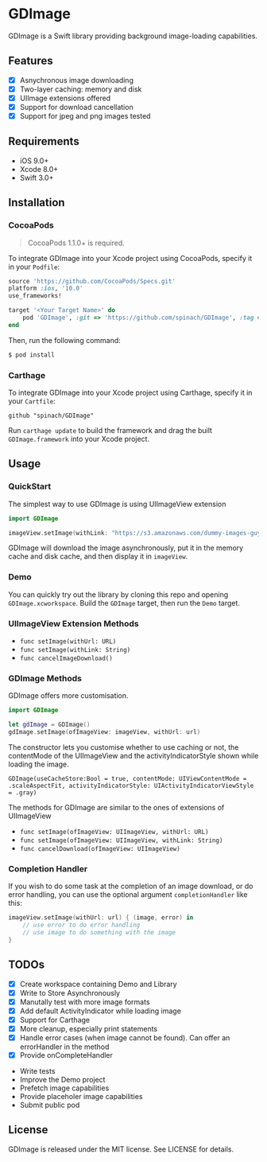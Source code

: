 # GDImage

GDImage is a Swift library providing background image-loading capabilities.

## Features

- [x] Asnychronous image downloading
- [x] Two-layer caching: memory and disk
- [x] UIImage extensions offered
- [x] Support for download cancellation 
- [x] Support for jpeg and png images tested

## Requirements

- iOS 9.0+
- Xcode 8.0+
- Swift 3.0+

## Installation

### CocoaPods

> CocoaPods 1.1.0+ is required.

To integrate GDImage into your Xcode project using CocoaPods, specify it in your `Podfile`:

```ruby
source 'https://github.com/CocoaPods/Specs.git'
platform :ios, '10.0'
use_frameworks!

target '<Your Target Name>' do
    pod 'GDImage', :git => 'https://github.com/spinach/GDImage', :tag => '1.0.3'
end
```

Then, run the following command:

```bash
$ pod install
```

### Carthage


To integrate GDImage into your Xcode project using Carthage, specify it in your `Cartfile`:

```ogdl
github "spinach/GDImage"
```

Run `carthage update` to build the framework and drag the built `GDImage.framework` into your Xcode project.


## Usage

### QuickStart

The simplest way to use GDImage is using UIImageView extension

```swift
import GDImage

imageView.setImage(withLink: "https://s3.amazonaws.com/dummy-images-guy/algolia-logo.jpg")
```
GDImage will download the image asynchronously, put it in the memory cache and disk cache, and then display it in `imageView`.

### Demo
You can quickly try out the library by cloning this repo and opening `GDImage.xcworkspace`. Build the `GDImage` target, then run the `Demo` target.

### UIImageView Extension Methods

- `func setImage(withUrl: URL)`
- `func setImage(withLink: String)`
- `func cancelImageDownload()`

### GDImage Methods

GDImage offers more customisation.

```swift
import GDImage

let gdImage = GDImage()
gdImage.setImage(ofImageView: imageView, withUrl: url)

```
The constructor lets you customise whether to use caching or not, the contentMode of the UIImageView and the activityIndicatorStyle shown while loading the image.

`GDImage(useCacheStore:Bool = true, contentMode: UIViewContentMode = .scaleAspectFit, activityIndicatorStyle: UIActivityIndicatorViewStyle = .gray)`

The methods for GDImage are similar to the ones of extensions of UIImageView

- `func setImage(ofImageView: UIImageView, withUrl: URL)`
- `func setImage(ofImageView: UIImageView, withLink: String)`
- `func cancelDownload(ofImageView: UIImageView)`

### Completion Handler
If you wish to do some task at the completion of an image download, or do error handling, you can use the optional argument `completionHandler` like this:

```swift
imageView.setImage(withUrl: url) { (image, error) in
    // use error to do error handling
    // use image to do something with the image
}

```

## TODOs
- [x] Create workspace containing Demo and Library
- [x] Write to Store Asynchronously
- [x] Manutally test with more image formats
- [x] Add default ActivityIndicator while loading image
- [x] Support for Carthage
- [x] More cleanup, especially print statements
- [x] Handle error cases (when image cannot be found). Can offer an errorHandler in the method
- [x] Provide onCompleteHandler
- Write tests
- Improve the Demo project
- Prefetch image capabilities
- Provide placeholer image capabilities
- Submit public pod

## License

GDImage is released under the MIT license. See LICENSE for details.
